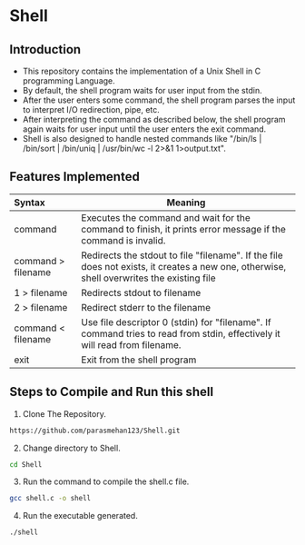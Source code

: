 # Shell
## Introduction
* This repository contains the implementation of a Unix Shell in C programming Language.
* By default, the shell program waits for user input from the stdin.
* After the user enters some command, the shell program parses the input to interpret I/O redirection, pipe, etc.
* After interpreting the command as described below, the shell program again waits for user input until the user enters the exit command.
* Shell is also designed to handle nested commands like "/bin/ls | /bin/sort | /bin/uniq | /usr/bin/wc -l 2>&1 1>output.txt". 

## Features Implemented
| Syntax               | Meaning                                                                                                                                   |
|:---------------------------------|-------------------------------------------------------------------------------------------------------------------------------------------|
| command              | Executes the command and wait for the command to finish, it prints error message if the command is invalid.                               |
| command  >  filename | Redirects the stdout to file "filename". If the file does not exists, it creates a new one, otherwise, shell overwrites the existing file |
| 1 > filename         | Redirects stdout to filename                                                                                                              |
| 2 > filename         | Redirect stderr to the filename                                                                                                           |
| command  <  filename | Use file descriptor 0 (stdin) for "filename". If command tries to read from stdin, effectively it will read from filename.                |
| exit                 | Exit from the shell program                                                                                                               |

## Steps to Compile and Run this shell
1. Clone The Repository.
```bash
https://github.com/parasmehan123/Shell.git
```
2. Change directory to Shell.
```bash
cd Shell
```
3. Run the command to compile the shell.c file.
```bash
gcc shell.c -o shell
```
4. Run the executable generated.
```
./shell
```
